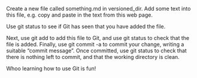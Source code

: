 Create a new file called something.md in versioned_dir. Add some text into 
this file, e.g. copy and paste in the text from this web page.

Use git status to see if Git has seen that you have added the file.

Next, use git add to add this file to Git, and use git status to check that 
the file is added. Finally, use git commit -a to commit your change, writing 
a suitable “commit message”. Once committed, use git status to check that 
there is nothing left to commit, and that the working directory is clean.

Whoo learning how to use Git is fun!

